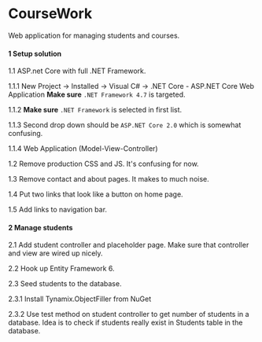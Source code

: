 # CourseWork
Web application for managing students and courses.

#### 1 Setup solution
1.1 ASP.net Core with full .NET Framework.

1.1.1 New Project -> Installed -> Visual C# -> .NET Core - ASP.NET Core Web Application
**Make sure** `.NET Framework 4.7` is targeted.

1.1.2 
**Make sure** `.NET Framework` is selected in first list. 

1.1.3
Second drop down should be `ASP.NET Core 2.0` which is somewhat confusing.

1.1.4
Web Application (Model-View-Controller)

1.2 Remove production CSS and JS. It's confusing for now.

1.3 Remove contact and about pages. It makes to much noise.

1.4 Put two links that look like a button on home page.

1.5 Add links to navigation bar.

#### 2 Manage students

2.1 Add student controller and placeholder page. Make sure that controller and view are wired up nicely.

2.2 Hook up Entity Framework 6.

2.3 Seed students to the database.

2.3.1 Install Tynamix.ObjectFiller from NuGet

2.3.2 Use test method on student controller to get number of students in a database. Idea is to check if students really exist in Students table in the database.
